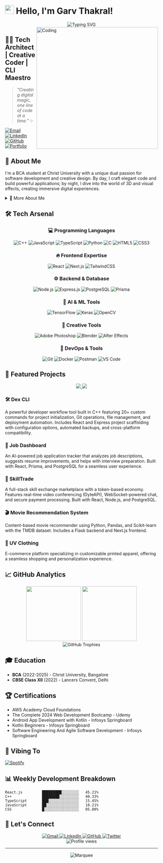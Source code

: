 # <img src="https://raw.githubusercontent.com/TheDudeThatCode/TheDudeThatCode/master/Assets/Hi.gif" width="29px"> Hello, I'm Garv Thakral!

<div align="center">
  <img src="https://readme-typing-svg.demolab.com?font=Fira+Code&size=32&duration=2800&pause=2000&color=A177FE&center=true&vCenter=true&width=940&lines=Full-Stack+Developer;Creative+Coder;CLI+Tool+Engineer;3D+and+VFX+Enthusiast;Problem+Solver" alt="Typing SVG" />
</div>

<img align="right" alt="Coding" width="400" src="https://cdn.dribbble.com/users/1162077/screenshots/3848914/programmer.gif">

## 👨‍💻 Tech Architect | Creative Coder | CLI Maestro

> _"Creating digital magic, one line of code at a time."_ ✨

[![Email](https://img.shields.io/badge/Email-garvthakralfx%40gmail.com-FF4500?style=for-the-badge&logo=gmail&logoColor=white)](mailto:garvthakralfx@gmail.com)
[![LinkedIn](https://img.shields.io/badge/LinkedIn-0077B5?style=for-the-badge&logo=linkedin&logoColor=white)](https://www.linkedin.com/in/garv-thakral/)
[![GitHub](https://img.shields.io/badge/GitHub-100000?style=for-the-badge&logo=github&logoColor=white)](https://github.com/GarvThakral)
[![Portfolio](https://img.shields.io/badge/Portfolio-4285F4?style=for-the-badge&logo=Google-chrome&logoColor=white)](https://yourportfolio.dev)

## 💫 About Me

I'm a BCA student at Christ University with a unique dual passion for software development and creative design. By day, I craft elegant code and build powerful applications; by night, I dive into the world of 3D and visual effects, creating immersive digital experiences.

<details>
<summary>📌 More About Me</summary>
<br>

- 🔭 Currently building **Dex CLI**, a comprehensive developer workflow tool
- 🌱 Learning advanced **Data Structures & Algorithms** and **Cloud Architecture**
- 👨‍💻 All my projects are available at [github.com/GarvThakral](https://github.com/GarvThakral)
- 💬 Ask me about **React, Node.js, CLI Development, or Creative Coding**
- 📱 Reach me at: **+91 7982646243**


</details>

## 🛠️ Tech Arsenal

<div align="center">

### 💻 Programming Languages

![C++](https://img.shields.io/badge/C++-00599C?style=for-the-badge&logo=c%2B%2B&logoColor=white)
![JavaScript](https://img.shields.io/badge/JavaScript-F7DF1E?style=for-the-badge&logo=javascript&logoColor=black)
![TypeScript](https://img.shields.io/badge/TypeScript-007ACC?style=for-the-badge&logo=typescript&logoColor=white)
![Python](https://img.shields.io/badge/Python-3776AB?style=for-the-badge&logo=python&logoColor=white)
![C](https://img.shields.io/badge/C-00599C?style=for-the-badge&logo=c&logoColor=white)
![HTML5](https://img.shields.io/badge/HTML5-E34F26?style=for-the-badge&logo=html5&logoColor=white)
![CSS3](https://img.shields.io/badge/CSS3-1572B6?style=for-the-badge&logo=css3&logoColor=white)

### 🔥 Frontend Expertise

![React](https://img.shields.io/badge/React-20232A?style=for-the-badge&logo=react&logoColor=61DAFB)
![Next.js](https://img.shields.io/badge/Next.js-000000?style=for-the-badge&logo=next.js&logoColor=white)
![TailwindCSS](https://img.shields.io/badge/Tailwind_CSS-38B2AC?style=for-the-badge&logo=tailwind-css&logoColor=white)

### ⚙️ Backend & Database

![Node.js](https://img.shields.io/badge/Node.js-339933?style=for-the-badge&logo=nodedotjs&logoColor=white)
![Express.js](https://img.shields.io/badge/Express.js-000000?style=for-the-badge&logo=express&logoColor=white)
![PostgreSQL](https://img.shields.io/badge/PostgreSQL-316192?style=for-the-badge&logo=postgresql&logoColor=white)
![Prisma](https://img.shields.io/badge/Prisma-3982CE?style=for-the-badge&logo=Prisma&logoColor=white)

### 🧠 AI & ML Tools

![TensorFlow](https://img.shields.io/badge/TensorFlow-FF6F00?style=for-the-badge&logo=tensorflow&logoColor=white)
![Keras](https://img.shields.io/badge/Keras-D00000?style=for-the-badge&logo=keras&logoColor=white)
![OpenCV](https://img.shields.io/badge/OpenCV-27338e?style=for-the-badge&logo=OpenCV&logoColor=white)

### 🎨 Creative Tools

![Adobe Photoshop](https://img.shields.io/badge/Adobe%20Photoshop-31A8FF?style=for-the-badge&logo=Adobe%20Photoshop&logoColor=black)
![Blender](https://img.shields.io/badge/blender-%23F5792A.svg?style=for-the-badge&logo=blender&logoColor=white)
![After Effects](https://img.shields.io/badge/Adobe%20After%20Effects-9999FF?style=for-the-badge&logo=Adobe%20After%20Effects&logoColor=white)

### 🧰 DevOps & Tools

![Git](https://img.shields.io/badge/Git-F05032?style=for-the-badge&logo=git&logoColor=white)
![Docker](https://img.shields.io/badge/Docker-2CA5E0?style=for-the-badge&logo=docker&logoColor=white)
![Postman](https://img.shields.io/badge/Postman-FF6C37?style=for-the-badge&logo=Postman&logoColor=white)
![VS Code](https://img.shields.io/badge/VS_Code-0078D4?style=for-the-badge&logo=visual%20studio%20code&logoColor=white)

</div>

## 🚀 Featured Projects

<div align="center">

<a href="https://github.com/GarvThakral/CLIProject">
  <img src="https://github-readme-stats.vercel.app/api/pin/?username=GarvThakral&repo=CLIProject&theme=radical" />
</a>
<a href="https://github.com/GarvThakral/mnist_digit_pred">
  <img src="https://github-readme-stats.vercel.app/api/pin/?username=GarvThakral&repo=mnist_digit_pred&theme=radical" />
</a>

</div>

### 🛠️ Dex CLI
A powerful developer workflow tool built in C++ featuring 20+ custom commands for project initialization, Git operations, file management, and deployment automation. Includes React and Express project scaffolding with configuration options, automated backups, and cross-platform compatibility.

### 💼 Job Dashboard
An AI-powered job application tracker that analyzes job descriptions, suggests resume improvements, and helps with interview preparation. Built with React, Prisma, and PostgreSQL for a seamless user experience.

### 🔄 SkillTrade
A full-stack skill exchange marketplace with a token-based economy. Features real-time video conferencing (DyteAPI), WebSocket-powered chat, and secure payment processing. Built with React, Node.js, and PostgreSQL.

### 🎬 Movie Recommendation System
Content-based movie recommender using Python, Pandas, and Scikit-learn with the TMDB dataset. Includes a Flask backend and Next.js frontend.

### 👕 UV Clothing
E-commerce platform specializing in customizable printed apparel, offering a seamless shopping and personalization experience.

## 📈 GitHub Analytics

<div align="center">
  <img height="180em" src="https://github-readme-stats.vercel.app/api?username=GarvThakral&show_icons=true&theme=radical&include_all_commits=true&count_private=true"/>
  <img height="180em" src="https://github-readme-stats.vercel.app/api/top-langs/?username=GarvThakral&layout=compact&langs_count=7&theme=radical"/>
</div>

<div align="center">
  <img src="https://github-profile-trophy.vercel.app/?username=GarvThakral&theme=radical&no-frame=false&no-bg=true&margin-w=4" alt="GitHub Trophies" />
</div>

## 🎓 Education

- **BCA** (2022-2025) - Christ University, Bangalore
- **CBSE Class XII** (2022) - Lancers Convent, Delhi

## 🏆 Certifications

- AWS Academy Cloud Foundations
- The Complete 2024 Web Development Bootcamp - Udemy
- Android App Development with Kotlin - Infosys Springboard
- Kotlin Beginners - Infosys Springboard
- Software Engineering And Agile Software Development - Infosys Springboard


## 🎵 Vibing To
[![Spotify](https://novatorem-spotify-tawny.vercel.app/api/spotify)](https://open.spotify.com/user/315uexwt5uxct5w2z3wcj3iiaqeu?si=S5bmd32YQyaFGZyVZVom6A)

## 📊 Weekly Development Breakdown

```text
React.js         █████████░░░░░░░░   45.21%
C++              ████████░░░░░░░░░   40.33%
TypeScript       ███░░░░░░░░░░░░░░   15.45%
JavaScript       ██░░░░░░░░░░░░░░░   10.21%
CSS              █░░░░░░░░░░░░░░░░   05.80%
```

## 🤝 Let's Connect

<div align="center">
  <a href="mailto:garvthakralfx@gmail.com">
    <img src="https://img.shields.io/badge/Gmail-D14836?style=for-the-badge&logo=gmail&logoColor=white" alt="Gmail"/>
  </a>
  <a href="https://www.linkedin.com/in/garv-thakral/">
    <img src="https://img.shields.io/badge/LinkedIn-0077B5?style=for-the-badge&logo=linkedin&logoColor=white" alt="LinkedIn"/>
  </a>
  <a href="https://github.com/GarvThakral">
    <img src="https://img.shields.io/badge/GitHub-100000?style=for-the-badge&logo=github&logoColor=white" alt="GitHub"/>
  </a>
  <a href="https://twitter.com/yourtwitter">
    <img src="https://img.shields.io/badge/Twitter-1DA1F2?style=for-the-badge&logo=twitter&logoColor=white" alt="Twitter"/>
  </a>
</div>

<div align="center">
  <img src="https://komarev.com/ghpvc/?username=GarvThakral&style=flat-square&color=blueviolet" alt="Profile views" />
</div>

---

<div align="center">
  <img src="https://raw.githubusercontent.com/BrunnerLivio/brunnerlivio/master/images/marquee.svg" alt="Marquee" />
</div>
